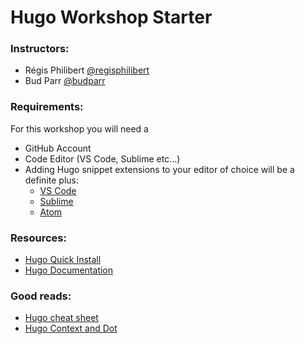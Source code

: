 # Hugo Workshop Starter

### Instructors: 
- Régis Philibert [@regisphilibert](https://twitter.com/regisphilibert)
- Bud Parr [@budparr](https://twitter.com/budparr)

### Requirements:
  For this workshop you will need a 
  - GitHub Account
  - Code Editor (VS Code, Sublime etc...)
  - Adding Hugo snippet extensions to your editor of choice will be a definite plus:
    - [VS Code](https://github.com/budparr/language-hugo-vscode)
    - [Sublime](https://github.com/regisphilibert/Sublime-Hugo-Snippets)
    - [Atom](https://github.com/holehan/Atom-Hugo-Snippets)

### Resources:
  - [Hugo Quick Install](https://gohugo.io/getting-started/installing/#quick-install)
  - [Hugo Documentation](https://gohugo.io/documentation/)

### Good reads:
  - [Hugo cheat sheet](https://regisphilibert.com/blog/2017/04/hugo-cheat-sheet-go-template-translator/)
  - [Hugo Context and Dot](https://regisphilibert.com/blog/2018/02/hugo-the-scope-the-context-and-the-dot/)
